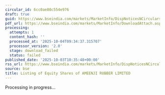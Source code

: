 ```yaml
---
circular_id: 6cc0ae80c554e976
draft: true
guid: https://www.bseindia.com/markets/MarketInfo/DispNoticesNCirculars.aspx?Noticeid={8A608CB5-9418-4BB0-AC8D-99657AFBE975}&noticeno=20251003-23&dt=10/03/2025&icount=23&totcount=73&flag=0
pdf_url: https://www.bseindia.com/markets/MarketInfo/DownloadAttach.aspx?id=20251003-23&attachedId=
processing:
  attempts: 1
  content_hash: ''
  processed_at: '2025-10-04T09:34:37.315707'
  processor_version: '2.0'
  stage: download_failed
  status: failed
published_date: '2025-10-03T10:35:48+00:00'
rss_url: https://www.bseindia.com/markets/MarketInfo/DispNoticesNCirculars.aspx?Noticeid={8A608CB5-9418-4BB0-AC8D-99657AFBE975}&noticeno=20251003-23&dt=10/03/2025&icount=23&totcount=73&flag=0
source: bse
title: Listing of Equity Shares of AMEENJI RUBBER LIMITED
---
```


Processing in progress...